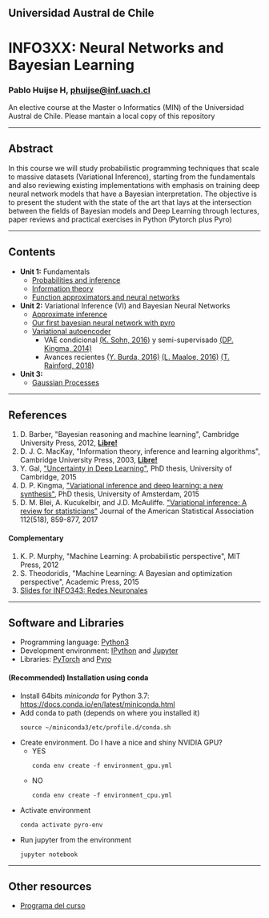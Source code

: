 ## Universidad Austral de Chile

# INFO3XX: Neural Networks and Bayesian Learning

### Pablo Huijse H, phuijse@inf.uach.cl

An elective course at the Master o Informatics (MIN) of the Universidad Austral de Chile. Please mantain a local copy of this repository

***
## Abstract

In this course we will study probabilistic programming techniques that scale to massive datasets (Variational Inference), starting from the fundamentals and also reviewing existing implementations with emphasis on training deep neural network models that have a Bayesian interpretation. The objective is to present the student with the state of the art that lays at the intersection between the fields of Bayesian models and Deep Learning through lectures, paper reviews and practical exercises in Python (Pytorch plus Pyro)


***
## Contents

- **Unit 1:** Fundamentals
    - [Probabilities and inference](0_probabilities_inference.ipynb)
    - [Information theory](2_function_approximators_neural_networks.ipynb)
    - [Function approximators and neural networks](2_function_approximators_neural_networks.ipynb)
- **Unit 2:** Variational Inference (VI) and Bayesian Neural Networks
    - [Approximate inference](3_approximate_inference.ipynb)
    - [Our first bayesian neural network with pyro](4_first_bayesian_nn_with_pyro.ipynb)
    - [Variational autoencoder](5_variational_autoencoder.ipynb) 
        - VAE condicional [(K. Sohn, 2016)](https://papers.nips.cc/paper/5775-learning-structured-output-representation-using-deep-conditional-generative-models) y semi-supervisado [(DP. Kingma, 2014)](https://arxiv.org/abs/1406.5298)
        - Avances recientes [(Y. Burda, 2016)](https://arxiv.org/abs/1509.00519) [(L. Maaloe, 2016)](https://arxiv.org/abs/1602.05473) [(T. Rainford, 2018)](https://arxiv.org/abs/1802.04537)
- **Unit 3:** 
    - [Gaussian Processes](7_nonparametric_bayesian.ipynb)

***
## References 

1. D. Barber, "Bayesian reasoning and machine learning", Cambridge University Press, 2012, [**Libre!**](http://www.cs.ucl.ac.uk/staff/d.barber/brml/)
1. D. J. C. MacKay, "Information theory, inference and learning algorithms", Cambridge University Press, 2003, [**Libre!**](http://www.inference.org.uk/itprnn/book.html)
1. Y. Gal, ["Uncertainty in Deep Learning"](http://www.cs.ox.ac.uk/people/yarin.gal/website/), PhD thesis, University of Cambridge, 2015
1. D. P. Kingma, ["Variational inference and deep learning: a new synthesis"](http://dpkingma.com/), PhD thesis, University of Amsterdam, 2015
1. D. M. Blei, A. Kucukelbir, and J.D. McAuliffe. ["Variational inference: A review for statisticians"](https://arxiv.org/pdf/1601.00670.pdf) Journal of the American Statistical Association 112(518), 859-877, 2017

#### Complementary

1. K. P. Murphy, "Machine Learning: A probabilistic perspective", MIT Press, 2012
1. S. Theodoridis, "Machine Learning: A Bayesian and optimization perspective", Academic Press, 2015
1. [Slides for INFO343: Redes Neuronales](https://docs.google.com/presentation/d/1IJ2n8X4w8pvzNLmpJB-ms6-GDHWthfsJTFuyUqHfXg8/edit?usp=sharing)

***

## Software and Libraries

- Programming language: [Python3](https://docs.python.org/3/)
- Development environment: [IPython](https://ipython.org) and [Jupyter](https://jupyter.org/)
- Libraries: [PyTorch](https://pytorch.org/) and [Pyro](http://pyro.ai/)

#### (Recommended) Installation using conda


- Install 64bits *miniconda* for Python 3.7: https://docs.conda.io/en/latest/miniconda.html
- Add conda to path (depends on where you installed it) 
    ```
    source ~/miniconda3/etc/profile.d/conda.sh
    ```
- Create environment. Do I have a nice and shiny NVIDIA GPU?
    - YES
        ```
        conda env create -f environment_gpu.yml
        ```
    - NO
        ```
        conda env create -f environment_cpu.yml
        ```
- Activate environment
    ```
    conda activate pyro-env
    ```
- Run jupyter from the environment
    ```
    jupyter notebook
    ```

***
## Other resources


- [Programa del curso](https://docs.google.com/document/d/1EAEhxEz6LEDu7ux7NlD-ZLFRBq8fE-pxhkJf7W5y6JU/edit)

